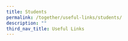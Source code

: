 ```yaml
---
title: Students
permalink: /together/useful-links/students/
description: ""
third_nav_title: Useful Links
---
```

